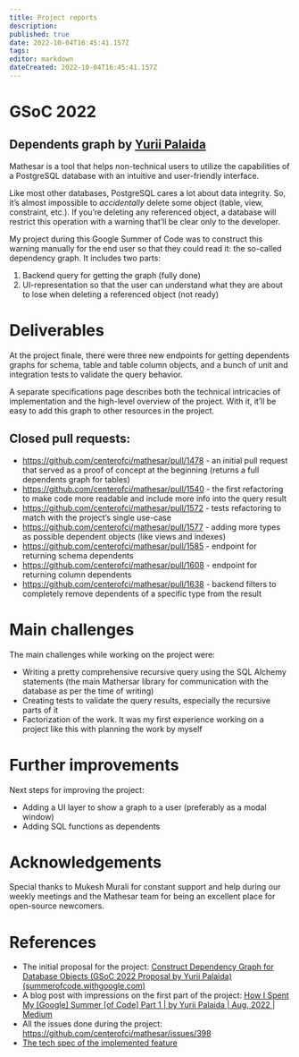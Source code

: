 ```yaml
---
title: Project reports
description: 
published: true
date: 2022-10-04T16:45:41.157Z
tags: 
editor: markdown
dateCreated: 2022-10-04T16:45:41.157Z
---
```


# GSoC 2022

## Dependents graph by [Yurii Palaida](https://github.com/Jyuart)

Mathesar is a tool that helps non-technical users to utilize the capabilities of a PostgreSQL database with an intuitive and user-friendly interface.

Like most other databases, PostgreSQL cares a lot about data integrity. So, it’s almost impossible to *accidentally* delete some object (table, view, constraint, etc.). If you’re deleting any referenced object, a database will restrict this operation with a warning that’ll be clear only to the developer.

My project during this Google Summer of Code was to construct this warning manually for the end user so that they could read it: the so-called dependency graph. It includes two parts:

1. Backend query for getting the graph (fully done)
2. UI-representation so that the user can understand what they are about to lose when deleting a referenced object (not ready)

# Deliverables

At the project finale, there were three new endpoints for getting dependents graphs for schema, table and table column objects, and a bunch of unit and integration tests to validate the query behavior.

A separate specifications page describes both the technical intricacies of implementation and the high-level overview of the project. With it, it’ll be easy to add this graph to other resources in the project.

## Closed pull requests:

- https://github.com/centerofci/mathesar/pull/1478 - an initial pull request that served as a proof of concept at the beginning (returns a full dependents graph for tables)
- https://github.com/centerofci/mathesar/pull/1540 - the first refactoring to make code more readable and include more info into the query result
- https://github.com/centerofci/mathesar/pull/1572 - tests refactoring to match with the project’s single use-case
- https://github.com/centerofci/mathesar/pull/1577 - adding more types as possible dependent objects (like views and indexes)
- https://github.com/centerofci/mathesar/pull/1585 - endpoint for returning schema dependents
- https://github.com/centerofci/mathesar/pull/1608 - endpoint for returning column dependents
- https://github.com/centerofci/mathesar/pull/1638 - backend filters to completely remove dependents of a specific type from the result

# Main challenges

The main challenges while working on the project were:

- Writing a pretty comprehensive recursive query using the SQL Alchemy statements (the main Mathersar library for communication with the database as per the time of writing)
- Creating tests to validate the query results, especially the recursive parts of it
- Factorization of the work. It was my first experience working on a project like this with planning the work by myself

# Further improvements

Next steps for improving the project:

- Adding a UI layer to show a graph to a user (preferably as a modal window)
- Adding SQL functions as dependents

# Acknowledgements

Special thanks to Mukesh Murali for constant support and help during our weekly meetings and the Mathesar team for being an excellent place for open-source newcomers.

# References

- The initial proposal for the project: [Construct Dependency Graph for Database Objects (GSoC 2022 Proposal by Yurii Palaida) (summerofcode.withgoogle.com)](https://summerofcode.withgoogle.com/media/user/746462d805d7/proposal/gAAAAABjPFsNHDKT8MmRc7wvBWHNqHVhZZa2zdgOwgCAVO1hVouvPx9F8Fem2qViSJH1jZBtN9IC84krrl5sxqew5zkjgGkcqXQBv0wGrexvNZCNX7lB1J0=.pdf)
- A blog post with impressions on the first part of the project: [How I Spent My [Google] Summer [of Code] Part 1 | by Yurii Palaida | Aug, 2022 | Medium](https://jyuart.medium.com/how-i-spent-my-google-summer-of-code-part-1-d7ab7fdc04d7)
- All the issues done during the project: https://github.com/centerofci/mathesar/issues/398
- [The tech spec of the implemented feature](engineering/specs/dependents-graph.md)